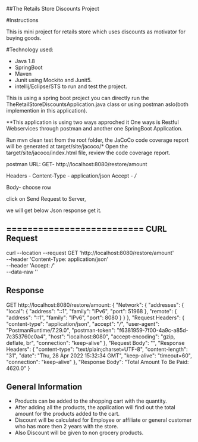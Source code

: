 ##The Retails Store Discounts Project

#Instructions

This is mini project for retails store which uses discounts as motivator for buying goods.

#Technology used:

* Java 1.8
* SpringBoot
* Maven
* Junit using Mockito and Junit5.
* intellij/Eclipse/STS to run and test the project.

This is using a spring boot project you can directly run the TheRetailStoreDiscountsApplication.java class or using postman aslo(both implemention in this application).

**This application is using two ways approched it One ways is Restful Webservices through postman and another one SpringBoot Application.

Run mvn clean test from the root folder, the JaCoCo code coverage report will be generated at target/site/jacoco/*
Open the target/site/jacoco/index.html file, review the code coverage report.

postman URL: GET- http://localhost:8080/restore/amount

Headers - Content-Type - application/json
Accept - */*

Body-
 choose row

click on Send Request to Server,

we will get below Json response get it.



==========================
CURL  Request 
----------
curl --location --request GET 'http://localhost:8080/restore/amount' \
--header 'Content-Type: application/json' \
--header 'Accept: */*' \
--data-raw ''

Response
----------
GET http://localhost:8080/restore/amount: {
  "Network": {
    "addresses": {
      "local": {
        "address": "::1",
        "family": "IPv6",
        "port": 51968
      },
      "remote": {
        "address": "::1",
        "family": "IPv6",
        "port": 8080
      }
    }
  },
  "Request Headers": {
    "content-type": "application/json",
    "accept": "*/*",
    "user-agent": "PostmanRuntime/7.29.0",
    "postman-token": "f6381959-7f00-4a9c-a85d-7c353760c0a4",
    "host": "localhost:8080",
    "accept-encoding": "gzip, deflate, br",
    "connection": "keep-alive"
  },
  "Request Body": "",
  "Response Headers": {
    "content-type": "text/plain;charset=UTF-8",
    "content-length": "31",
    "date": "Thu, 28 Apr 2022 15:32:34 GMT",
    "keep-alive": "timeout=60",
    "connection": "keep-alive"
  },
  "Response Body": "Total Amount To Be Paid: 4620.0"
}

## General Information 

- Products can be added to the shopping cart with the quantity.
- After adding all the products, the application will find out the total amount for the products added to the cart.
- Discount will be calculated for Employee or affiliate or general customer who has more then 2 years with the store.
- Also Discount will be given to non grocery products.


